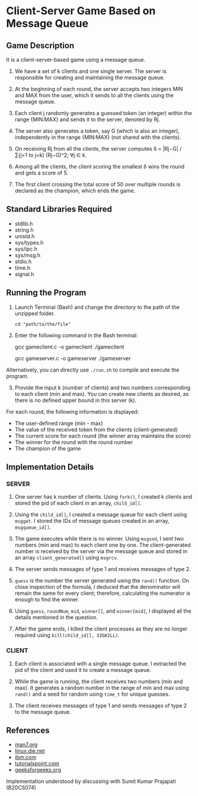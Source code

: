 # Client-Server Game Based on Message Queue

## Game Description

It is a client-server-based game using a message queue.

1. We have a set of k clients and one single server. The server is responsible for creating and maintaining the message queue.

2. At the beginning of each round, the server accepts two integers MIN and MAX from the user, which it sends to all the clients using the message queue.

3. Each client j randomly generates a guessed token (an integer) within the range {MIN:MAX} and sends it to the server, denoted by Rj.

4. The server also generates a token, say G (which is also an integer), independently in the range {MIN:MAX} (not shared with the clients).

5. On receiving Rj from all the clients, the server computes δ = |Rj−G| / ∑(j=1 to j=k) (Rj−G)^2; ∀j ∈ k.

6. Among all the clients, the client scoring the smallest δ wins the round and gets a score of 5.

7. The first client crossing the total score of 50 over multiple rounds is declared as the champion, which ends the game.

## Standard Libraries Required

- stdlib.h
- string.h
- unistd.h
- sys/types.h
- sys/ipc.h
- sys/msg.h
- stdio.h
- time.h
- signal.h

## Running the Program

1. Launch Terminal (Bash) and change the directory to the path of the unzipped folder.

   `cd "path/to/the/file"`

2. Enter the following command in the Bash terminal:
   
   gcc gameclient.c -o gameclient
   ./gameclient
   
   gcc gameserver.c -o gameserver
   ./gameserver
   

Alternatively, you can directly use `./run.sh` to compile and execute the program.

3. Provide the input k (number of clients) and two numbers corresponding to each client (min and max). You can create new clients as desired, as there is no defined upper bound in this server (k).

For each round, the following information is displayed:
- The user-defined range (min - max)
- The value of the received token from the clients (client-generated)
- The current score for each round (the winner array maintains the score)
- The winner for the round with the round number
- The champion of the game

## Implementation Details

### SERVER

1. One server has k number of clients. Using `fork()`, I created k clients and stored the pid of each client in an array, `child_id[]`.

2. Using the `child_id[]`, I created a message queue for each client using `msgget`. I stored the IDs of message queues created in an array, `msgqueue_id[]`.

3. The game executes while there is no winner. Using `msgsnd`, I sent two numbers (min and max) to each client one by one. The client-generated number is received by the server via the message queue and stored in an array `client_generated[]` using `msgrcv`.

4. The server sends messages of type 1 and receives messages of type 2.

5. `guess` is the number the server generated using the `rand()` function. On close inspection of the formula, I deduced that the denominator will remain the same for every client; therefore, calculating the numerator is enough to find the winner.

6. Using `guess`, `roundNum`, `mid`, `winner[]`, and `winner[mid]`, I displayed all the details mentioned in the question.

7. After the game ends, I killed the client processes as they are no longer required using `kill(child_id[], SIGKILL)`.

### CLIENT

1. Each client is associated with a single message queue. I extracted the pid of the client and used it to create a message queue.

2. While the game is running, the client receives two numbers (min and max). It generates a random number in the range of min and max using `rand()` and a seed for random using `time_t` for unique guesses.

3. The client receives messages of type 1 and sends messages of type 2 to the message queue.

## References

- [man7.org](https://man7.org)
- [linux.die.net](https://linux.die.net)
- [ibm.com](https://www.ibm.com)
- [tutorialspoint.com](https://www.tutorialspoint.com)
- [geeksforgeeks.org](https://www.geeksforgeeks.org)

Implementation understood by discussing with Sumit Kumar Prajapati (B20CS074)
